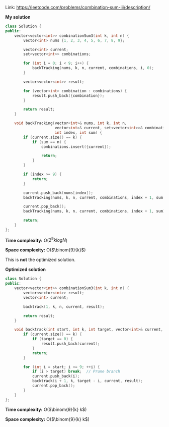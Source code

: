 Link: https://leetcode.com/problems/combination-sum-iii/description/

**My solution** 

```cpp
class Solution {
public:
    vector<vector<int>> combinationSum3(int k, int n) {
        vector<int> nums {1, 2, 3, 4, 5, 6, 7, 8, 9};

        vector<int> current;
        set<vector<int>> combinations;

        for (int i = 0; i < 9; i++) {
            backTracking(nums, k, n, current, combinations, i, 0);
        }

        vector<vector<int>> result;

        for (vector<int> combination : combinations) {
            result.push_back({combination});
        }

        return result;
    }

    void backTracking(vector<int>& nums, int k, int n, 
                      vector<int>& current, set<vector<int>>& combinations, 
                      int index, int sum) {
        if (current.size() == k) {
            if (sum == n) {
                combinations.insert({current});

                return;
            }
        }

        if (index >= 9) {
            return;
        }

        current.push_back(nums[index]);
        backTracking(nums, k, n, current, combinations, index + 1, sum + nums[index]);

        current.pop_back();
        backTracking(nums, k, n, current, combinations, index + 1, sum);

        return;
    }
};
```

**Time complexity:** O($2^{9} k log N$)

**Space complexity:** O($\binom{9}{k}$)

This is **not** the optimized solution.

**Optimized solution**

```cpp
class Solution {
public:
    vector<vector<int>> combinationSum3(int k, int n) {
        vector<vector<int>> result;
        vector<int> current;

        backtrack(1, k, n, current, result);

        return result;
    }

    void backtrack(int start, int k, int target, vector<int>& current, vector<vector<int>>& result) {
        if (current.size() == k) {
            if (target == 0) {
                result.push_back(current);
            }
            return;
        }

        for (int i = start; i <= 9; ++i) {
            if (i > target) break;  // Prune branch
            current.push_back(i);
            backtrack(i + 1, k, target - i, current, result);
            current.pop_back();
        }
    }
};
```

**Time complexity:** O($\binom{9}{k} k$)

**Space complexity:** O($\binom{9}{k} k$)